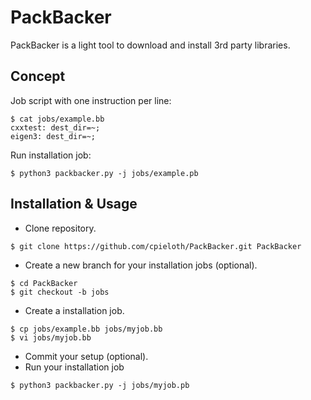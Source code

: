 PackBacker
==========

PackBacker is a light tool to download and install 3rd party libraries.



Concept
-------

Job script with one instruction per line:
```
$ cat jobs/example.bb
cxxtest: dest_dir=~;
eigen3: dest_dir=~;
```

Run installation job:
```
$ python3 packbacker.py -j jobs/example.pb
```


Installation & Usage
--------------------

* Clone repository.
```
$ git clone https://github.com/cpieloth/PackBacker.git PackBacker
```
* Create a new branch for your installation jobs (optional).
```
$ cd PackBacker
$ git checkout -b jobs
```
* Create a installation job.
```
$ cp jobs/example.bb jobs/myjob.bb
$ vi jobs/myjob.bb
```
* Commit your setup (optional).
* Run your installation job
```
$ python3 packbacker.py -j jobs/myjob.pb
```
